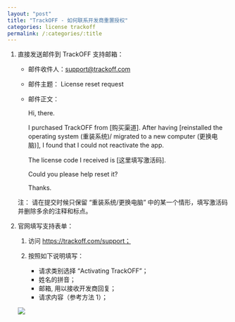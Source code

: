 ```yaml
---
layout: "post"
title: "TrackOFF - 如何联系开发商重置授权"
categories: license trackoff
permalink: /:categories/:title
---
```


1. 直接发送邮件到 TrackOFF 支持邮箱：

	* 邮件收件人：support@trackoff.com
	* 邮件主题： License reset request
	* 邮件正文：

		Hi, there.

    	I purchased TrackOFF from [购买渠道]. After having [reinstalled the operating system (重装系统)/ migrated to a new computer (更换电脑)], I found that I could not reactivate the app.

    	The license code I received is [这里填写激活码].

    	Could you please help reset it?

    	Thanks.

	注： 请在提交时候只保留 “重装系统/更换电脑” 中的某一个情形，填写激活码并删除多余的注释和标点。

2. 官网填写支持表单：

	1. 访问  https://trackoff.com/support；
	2. 按照如下说明填写：

		* 请求类别选择 “Activating TrackOFF”；
		* 姓名的拼音；
		* 邮箱, 用以接收开发商回复；
		* 请求内容（参考方法 1）；

	![](https://i.imgur.com/g4GrOQW.png)
